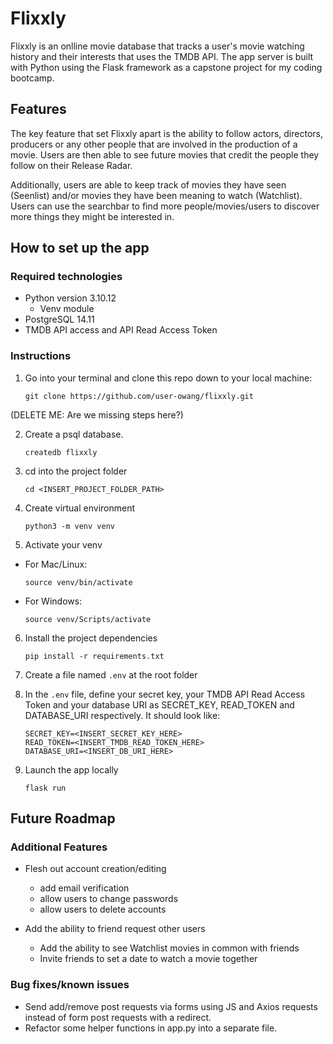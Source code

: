 # Flixxly

Flixxly is an onlline movie database that tracks a user's movie watching history and their interests that uses the TMDB API. The app server is built with Python using the Flask framework as a capstone project for my coding bootcamp.

## Features

The key feature that set Flixxly apart is the ability to follow actors, directors, producers or any other people that are involved in the production of a movie. Users are then able to see future movies that credit the people they follow on their Release Radar.

Additionally, users are able to keep track of movies they have seen (Seenlist) and/or movies they have been meaning to watch (Watchlist). Users can use the searchbar to find more people/movies/users to discover more things they might be interested in.

## How to set up the app

### Required technologies

- Python version 3.10.12
  - Venv module
- PostgreSQL 14.11
- TMDB API access and API Read Access Token

### Instructions

1. Go into your terminal and clone this repo down to your local machine:

    ```
    git clone https://github.com/user-owang/flixxly.git
    ```

(DELETE ME: Are we missing steps here?)

2. Create a psql database.

    ```
    createdb flixxly
    ```

3. cd into the project folder

    ```
    cd <INSERT_PROJECT_FOLDER_PATH>
    ```

4. Create virtual environment

    ```
    python3 -m venv venv
    ```

5. Activate your venv

  - For Mac/Linux:

    ```
    source venv/bin/activate
    ```

  - For Windows:

    ```
    source venv/Scripts/activate
    ```

6. Install the project dependencies

    ```
    pip install -r requirements.txt
    ```

7. Create a file named `.env` at the root folder

8. In the `.env` file, define your secret key, your TMDB API Read Access Token and your database URI as SECRET_KEY, READ_TOKEN and DATABASE_URI respectively. It should look like:

    ```
    SECRET_KEY=<INSERT_SECRET_KEY_HERE>
    READ_TOKEN=<INSERT_TMDB_READ_TOKEN_HERE>
    DATABASE_URI=<INSERT_DB_URI_HERE>
    ```

9. Launch the app locally

    ```
    flask run
    ```

## Future Roadmap

### Additional Features

- Flesh out account creation/editing

  - add email verification
  - allow users to change passwords
  - allow users to delete accounts

- Add the ability to friend request other users
  - Add the ability to see Watchlist movies in common with friends
  - Invite friends to set a date to watch a movie together

### Bug fixes/known issues

- Send add/remove post requests via forms using JS and Axios requests instead of form post requests with a redirect.
- Refactor some helper functions in app.py into a separate file.
